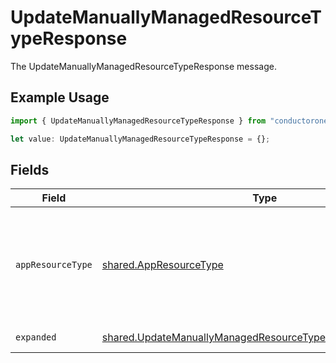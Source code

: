 # UpdateManuallyManagedResourceTypeResponse

The UpdateManuallyManagedResourceTypeResponse message.

## Example Usage

```typescript
import { UpdateManuallyManagedResourceTypeResponse } from "conductorone-sdk-typescript/sdk/models/shared";

let value: UpdateManuallyManagedResourceTypeResponse = {};
```

## Fields

| Field                                                                                                                                         | Type                                                                                                                                          | Required                                                                                                                                      | Description                                                                                                                                   |
| --------------------------------------------------------------------------------------------------------------------------------------------- | --------------------------------------------------------------------------------------------------------------------------------------------- | --------------------------------------------------------------------------------------------------------------------------------------------- | --------------------------------------------------------------------------------------------------------------------------------------------- |
| `appResourceType`                                                                                                                             | [shared.AppResourceType](../../../sdk/models/shared/appresourcetype.md)                                                                       | :heavy_minus_sign:                                                                                                                            | The AppResourceType is referenced by an app entitlement defining its resource types. Commonly things like Group or Role.                      |
| `expanded`                                                                                                                                    | [shared.UpdateManuallyManagedResourceTypeResponseExpanded](../../../sdk/models/shared/updatemanuallymanagedresourcetyperesponseexpanded.md)[] | :heavy_minus_sign:                                                                                                                            | The expanded field.                                                                                                                           |
